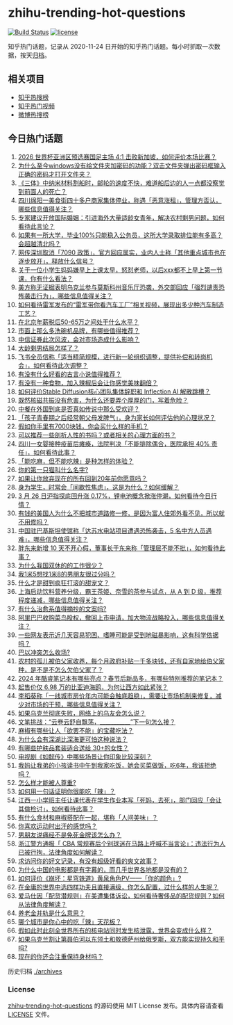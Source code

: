 # zhihu-trending-hot-questions

[![Build Status](https://github.com/justjavac/zhihu-trending-hot-questions/workflows/ci/badge.svg?branch=master)](https://github.com/justjavac/zhihu-trending-hot-questions/actions)
[![license](https://img.shields.io/github/license/justjavac/zhihu-trending-hot-questions)](https://github.com/justjavac/zhihu-trending-hot-questions/blob/master/LICENSE)

知乎热门话题，记录从 2020-11-24
日开始的知乎热门话题。每小时抓取一次数据，按天[归档](./archives)。

## 相关项目

- [知乎热搜榜](https://github.com/justjavac/zhihu-trending-top-search)
- [知乎热门视频](https://github.com/justjavac/zhihu-trending-hot-video)
- [微博热搜榜](https://github.com/justjavac/weibo-trending-hot-search)

## 今日热门话题

<!-- BEGIN -->
<!-- 最后更新时间 Wed Mar 27 2024 06:18:26 GMT+0800 (China Standard Time) -->

1. [2026 世界杯亚洲区预选赛国足主场 4:1 击败新加坡，如何评价本场比赛？](https://www.zhihu.com/question/650274159)
1. [为什么至今windows没有给文件夹加密码的功能？双击文件夹弹出密码框输入正确的密码才打开文件夹？](https://www.zhihu.com/question/649248771)
1. [《三体》中纳米材料割船时，邮轮的速度不快，难道船后边的人一点都没察觉到前面人的死亡？](https://www.zhihu.com/question/514469865)
1. [四川绵阳一美食街四十多户商家集体停业，称遇「恶意涨租」，管理方否认，哪些信息值得关注？](https://www.zhihu.com/question/650263322)
1. [专家建议开放国际婚姻：引进海外大量适龄女青年，解决农村剩男问题，如何看待此言论？](https://www.zhihu.com/question/650260861)
1. [如果有一所大学，毕业100%只能稳入公务员，这所大学录取排位能有多高？会超越清北吗？](https://www.zhihu.com/question/649576124)
1. [网传深圳取消「7090 政策」，官方回应属实，业内人士称「其他重点城市也在逐步放开」，释放什么信号？](https://www.zhihu.com/question/650231661)
1. [关于一位小学生妈妈嫌早上上课太早，怒怼老师，以后xxx都不上早上第一节课，你有什么看法？](https://www.zhihu.com/question/646682399)
1. [美方称无证据表明乌克兰参与莫斯科州音乐厅恐袭，外交部回应「强烈谴责恐怖袭击行为」，哪些信息值得关注？](https://www.zhihu.com/question/650085911)
1. [如何看待雷军发布的“雷军带你看汽车工厂”相关视频，展现出多少种汽车制造工艺？](https://www.zhihu.com/question/649847108)
1. [在北京年薪税后50-65万之间处于什么水平？](https://www.zhihu.com/question/596472981)
1. [市面上那么多洗碗机品牌，有哪些值得推荐？](https://www.zhihu.com/question/649517262)
1. [中信证券此次风波，会对市场造成什么影响？](https://www.zhihu.com/question/649879216)
1. [大龄剩男结局怎样了？](https://www.zhihu.com/question/269869308)
1. [飞书全员信称「适当精简规模，进行新一轮组织调整，提供补偿和转岗机会」，如何看待此次调整？](https://www.zhihu.com/question/650203007)
1. [有没有什么好看的古言小说值得推荐？](https://www.zhihu.com/question/356909389)
1. [有没有一种食物，加入辣椒后会让你感觉美味翻倍？](https://www.zhihu.com/question/649692914)
1. [如何评价Stable Diffusion核心团队集体辞职和 Inflection AI 解散跳槽？](https://www.zhihu.com/question/649693537)
1. [既然核磁共振没有危害，为什么还要弄个厚厚的门，写着危险？](https://www.zhihu.com/question/649270606)
1. [中餐在外国到底是否真如传说中那么受欢迎？](https://www.zhihu.com/question/49560665)
1. [「孩子青春期之后经常朝父母发脾气」，身为家长如何评估他的心理状况？](https://www.zhihu.com/question/649386668)
1. [假如你手里有7000块钱，你会买什么样的手机？](https://www.zhihu.com/question/646886618)
1. [可以推荐一些剖析人性的书吗？或者相关的心理方面的书？](https://www.zhihu.com/question/649882767)
1. [四川一女婴接种疫苗后瘫痪，法院判决「不能排除偶合，医院承担 40% 责任」，如何看待此事？](https://www.zhihu.com/question/650191453)
1. [「能吃麻，但不能吃辣」是种怎样的体验？](https://www.zhihu.com/question/649692984)
1. [你的第一只猫叫什么名字?](https://www.zhihu.com/question/457618292)
1. [如果让你放弃现在的所有回到20年前你愿意吗？](https://www.zhihu.com/question/649593042)
1. [身为学生，时常会「间歇性焦虑」，这是为什么？如何缓解？](https://www.zhihu.com/question/649991996)
1. [3 月 26 日沪指探底回升涨 0.17%，锂电池概念掀涨停潮，如何看待今日行情？](https://www.zhihu.com/question/650185412)
1. [有钱的美国人为什么不把城市道路修一修，是因为富人住郊外看不见，所以就不用修吗？](https://www.zhihu.com/question/634601137)
1. [中国驻巴基斯坦使馆称「达苏水电站项目遭遇恐怖袭击，5 名中方人员遇难」，哪些信息值得关注？](https://www.zhihu.com/question/650276859)
1. [胖东来新增 10 天不开心假，董事长于东来称「管理层不能不批」，如何看待此事？](https://www.zhihu.com/question/650250177)
1. [为什么我国双休的的工作很少？](https://www.zhihu.com/question/638174482)
1. [我1米5想找1米8的男朋友很过分吗？](https://www.zhihu.com/question/647144275)
1. [什么才是甜到疯狂打滚的甜宠文？](https://www.zhihu.com/question/645531488)
1. [上海启动饮料营养分级，霸王茶姬、奈雪的茶参与试点，从 A 到 D 级，推荐程度递减，哪些信息值得关注？](https://www.zhihu.com/question/650252195)
1. [有什么治愈系值得摘抄的文案吗?](https://www.zhihu.com/question/647015545)
1. [阿里巴巴收购菜鸟股权，撤回上市申请，加大物流战略投入，哪些信息值得关注？](https://www.zhihu.com/question/650278659)
1. [一些网友表示近几天容易犯困、嗜睡可能是受到地磁暴影响，这有科学依据吗？](https://www.zhihu.com/question/650208336)
1. [巴以冲突怎么收场?](https://www.zhihu.com/question/649138454)
1. [农村的孤儿被伯父家收养，每个月政府补贴一千多块钱，还有自家地给伯父家种，是不是不怎么欠伯父家了？](https://www.zhihu.com/question/648000970)
1. [2024 年酷睿笔记本有哪些亮点？春节后新品多，有哪些特别推荐的笔记本？](https://www.zhihu.com/question/645328131)
1. [起售价仅 6.98 万的比亚迪海鸥，为何让西方如此紧张？](https://www.zhihu.com/question/650072606)
1. [李稻葵称「一线城市房价年内可能会触底趋稳」，需要让市场机制来修复，减少对市场的干预，哪些信息值得关注？](https://www.zhihu.com/question/650179855)
1. [如果乌克兰彻底失败，网络上的乌友会怎么说？](https://www.zhihu.com/question/650169274)
1. [文笔挑战：“云卷云舒自飘荡，___________”下一句怎么接？](https://www.zhihu.com/question/650152455)
1. [麻椒有哪些让人「欲罢不能」的宝藏吃法？](https://www.zhihu.com/question/649692905)
1. [为什么会有深湖比深海更可怕这种说法？](https://www.zhihu.com/question/310112318)
1. [有哪些护肤品套装适合送给 30+的女性？](https://www.zhihu.com/question/645932405)
1. [电视剧《如懿传》中哪些场景让你印象比较深刻？](https://www.zhihu.com/question/648781243)
1. [我妈让我弟的小孩读书中午到我家吃饭，她会买菜做饭，吃6年，我该拒绝吗？](https://www.zhihu.com/question/649717842)
1. [怎么样才能被人尊重?](https://www.zhihu.com/question/452482284)
1. [如何用一句话证明你很能吃「辣」？](https://www.zhihu.com/question/649692925)
1. [江西一小学班主任让课代表在学生作业本写「死妈，去死」，部门回应「会让其做检讨」，如何看待此事？](https://www.zhihu.com/question/650203051)
1. [有什么食材和麻椒搭配在一起，堪称「人间美味」？](https://www.zhihu.com/question/649692836)
1. [你喜欢运动时出汗的感觉吗？](https://www.zhihu.com/question/650008668)
1. [男朋友说痛经不是免死金牌该怎么办？](https://www.zhihu.com/question/649628084)
1. [浙江警方通报「 CBA 常规赛后个别球迷在马路上呼喊不当言论」：违法行为人已被行拘，法律角度如何解读？](https://www.zhihu.com/question/650033481)
1. [求访问你的好文记录，有没有超级好看的爽文故事？](https://www.zhihu.com/question/584637091)
1. [为什么中国的电影都是有字幕的，而几乎世界各地都是没有的？](https://www.zhihu.com/question/547929535)
1. [如何评价《崩坏：星穹铁道》黄泉角色PV——「你的颜色」?](https://www.zhihu.com/question/650205482)
1. [在金庸的世界中选四样功夫且直接满级，你怎么配置，过什么样的人生呢？](https://www.zhihu.com/question/644918580)
1. [爱马仕因「配货潜规则」在美遭集体诉讼，如何看待奢侈品的配货规则？如何从法律角度解读？](https://www.zhihu.com/question/650196320)
1. [养老金并轨是什么意思？](https://www.zhihu.com/question/22964484)
1. [哪个城市是你心中的吃「辣」天花板？](https://www.zhihu.com/question/649692913)
1. [假如此时此刻全世界所有的核电站同时发生核泄露，世界会变成什么样？](https://www.zhihu.com/question/649621014)
1. [如果乌克兰割让第聂伯河以东领土和敖德萨州给俄罗斯，双方能实现持久和平吗?](https://www.zhihu.com/question/650146544)
1. [现在的你还会注重保持身材吗？](https://www.zhihu.com/question/649927992)

<!-- END -->

历史归档 [./archives](./archives)

### License

[zhihu-trending-hot-questions](https://github.com/justjavac/zhihu-trending-hot-questions)
的源码使用 MIT License 发布。具体内容请查看 [LICENSE](./LICENSE) 文件。
